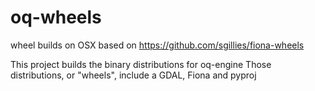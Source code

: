 # oq-wheels

wheel builds on OSX based on https://github.com/sgillies/fiona-wheels

This project builds the binary distributions for oq-engine
Those distributions, or "wheels", include a GDAL, Fiona and pyproj

